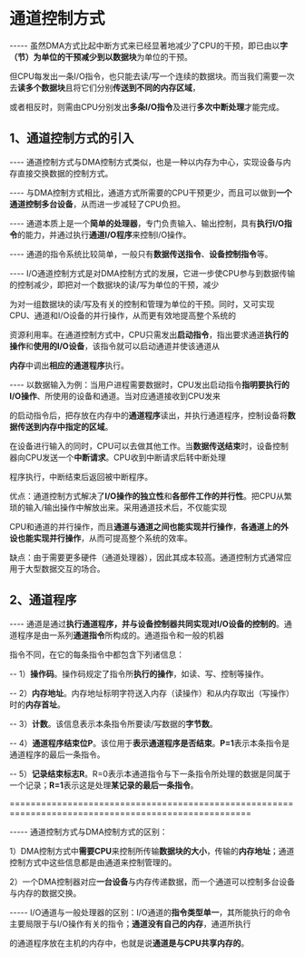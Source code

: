# 通道控制方式

----- 虽然DMA方式比起中断方式来已经显著地减少了CPU的干预，即已由以**字（节）**为单位的干预减少到以**数据块**为单位的干预。

但CPU每发出一条I/O指令，也只能去读/写一个连续的数据块。而当我们需要一次去**读多个数据块**且将它们分别**传送到不同的内存区域**，

或者相反时，则需由CPU分别发出**多条I/O指令**及进行**多次中断处理**才能完成。

## 1、通道控制方式的引入

---- 通道控制方式与DMA控制方式类似，也是一种以内存为中心，实现设备与内存直接交换数据的控制方式。

---- 与DMA控制方式相比，通道方式所需要的CPU干预更少，而且可以做到**一个通道控制多台设备**，从而进一步减轻了CPU负担。

---- 通道本质上是一个**简单的处理器**，专门负责输入、输出控制，具有**执行I/O指令**的能力，并通过执行**通道I/O程序**来控制I/O操作。

---- 通道的指令系统比较简单，一般只有**数据传送指令**、**设备控制指令**等。

---- I/O通道控制方式是对DMA控制方式的发展，它进一步使CPU参与到数据传输的控制减少，即把对一个数据块的读/写为单位的干预，减少

为对一组数据块的读/写及有关的控制和管理为单位的干预。同时，又可实现CPU、通道和I/O设备的并行操作，从而更有效地提高整个系统的

资源利用率。在通道控制方式中，CPU只需发出**启动指令**，指出要求通道**执行的操作**和**使用的I/O设备**，该指令就可以启动通道并使该通道从

**内存**中调出**相应的通道程序**执行。

---- 以数据输入为例：当用户进程需要数据时，CPU发出启动指令**指明要执行的I/O操作**、所使用的设备和通道。当对应通道接收到CPU发来

的启动指令后，把存放在内存中的**通道程序**读出，并执行通道程序，控制设备将**数据传送到内存中指定的区域**。

在设备进行输入的同时，CPU可以去做其他工作。当**数据传送结束**时，设备控制器向CPU发送一个**中断请求**。CPU收到中断请求后转中断处理

程序执行，中断结束后返回被中断程序。

优点：通道控制方式解决了**I/O操作的独立性**和**各部件工作的并行性**。把CPU从繁琐的输入/输出操作中解放出来。采用通道技术后，不仅能实现

CPU和通道的并行操作，而且**通道与通道之间也能实现并行操作**，**各通道上的外设也能实现并行操作**，从而可提高整个系统的效率。

缺点：由于需要更多硬件（通道处理器），因此其成本较高。通道控制方式通常应用于大型数据交互的场合。

## 2、通道程序

---- 通道是通过**执行通道程序，并与设备控制器共同实现对I/O设备的控制的**。通道程序是由一系列**通道指令**所构成的。通道指令和一般的机器

指令不同，在它的每条指令中都包含下列诸信息：

-- 1）**操作码**。操作码规定了指令所**执行的操作**，如读、写、控制等操作。

-- 2）**内存地址**。内存地址标明字符送入内存（读操作）和从内存取出（写操作）时的**内存首址**。

-- 3）**计数**。该信息表示本条指令所要读/写数据的**字节数**。

-- 4）**通道程序结束位P**。该位用于**表示通道程序是否结束**。**P=1**表示本条指令是通道程序的最后一条指令。

-- 5）**记录结束标志R**。R=0表示本通道指令与下一条指令所处理的数据是同属于一个记录；**R=1**表示这是处理**某记录的最后一条指令**。

====================================================================================================

----- 通道控制方式与DMA控制方式的区别：

1）DMA控制方式中**需要CPU**来控制所传输**数据块的大小**，传输的**内存地址**；通道控制方式中这些信息都是由通道来控制管理的。

2）一个DMA控制器对应**一台设备**与内存传递数据，而一个通道可以控制多台设备与内存的数据交换。

----- I/O通道与一般处理器的区别：I/O通道的**指令类型单一**，其所能执行的命令主要局限于与I/O操作有关的指令；**通道没有自己的内存**，通道所执行

的通道程序放在主机的内存中，也就是说**通道是与CPU共享内存的**。